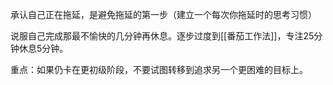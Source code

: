 
承认自己正在拖延，是避免拖延的第一步（建立一个每次你拖延时的思考习惯）

说服自己完成那最不愉快的几分钟再休息。逐步过度到[[番茄工作法]]，专注25分钟休息5分钟。

重点：如果仍卡在更初级阶段，不要试图转移到追求另一个更困难的目标上。
